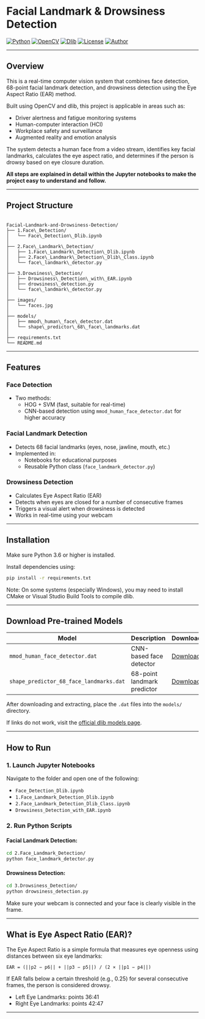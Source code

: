# Facial Landmark & Drowsiness Detection

[![Python](https://img.shields.io/badge/Python-3.8%2B-blue.svg)](https://www.python.org/)
[![OpenCV](https://img.shields.io/badge/OpenCV-4.x-orange.svg)](https://opencv.org/)
[![Dlib](https://img.shields.io/badge/Dlib-Face%20Landmark%20Detection-green.svg)](http://dlib.net/)
[![License](https://img.shields.io/badge/License-MIT-yellow.svg)](LICENSE)
[![Author](https://img.shields.io/badge/Author-Raafat%20Nagy-blue.svg)](https://github.com/Raafat-Nagy)

---

## Overview

This is a real-time computer vision system that combines face detection, 68-point facial landmark detection, and drowsiness detection using the Eye Aspect Ratio (EAR) method.

Built using OpenCV and dlib, this project is applicable in areas such as:

- Driver alertness and fatigue monitoring systems  
- Human-computer interaction (HCI)  
- Workplace safety and surveillance  
- Augmented reality and emotion analysis  

The system detects a human face from a video stream, identifies key facial landmarks, calculates the eye aspect ratio, and determines if the person is drowsy based on eye closure duration.

**All steps are explained in detail within the Jupyter notebooks to make the project easy to understand and follow.**

---

## Project Structure

```

Facial-Landmark-and-Drowsiness-Detection/
├── 1.Face\_Detection/
│   └── Face\_Detection\_Dlib.ipynb
│
├── 2.Face\_Landmark\_Detection/
│   ├── 1.Face\_Landmark\_Detection\_Dlib.ipynb
│   ├── 2.Face\_Landmark\_Detection\_Dlib\_Class.ipynb
│   └── face\_landmark\_detector.py
│
├── 3.Drowsiness\_Detection/
│   ├── Drowsiness\_Detection\_with\_EAR.ipynb
│   ├── drowsiness\_detection.py
│   └── face\_landmark\_detector.py
│
├── images/
│   └── faces.jpg
│
├── models/
│   ├── mmod\_human\_face\_detector.dat
│   └── shape\_predictor\_68\_face\_landmarks.dat
│
├── requirements.txt
└── README.md

````

---

## Features

### Face Detection

- Two methods:
  - HOG + SVM (fast, suitable for real-time)
  - CNN-based detection using `mmod_human_face_detector.dat` for higher accuracy

### Facial Landmark Detection

- Detects 68 facial landmarks (eyes, nose, jawline, mouth, etc.)
- Implemented in:
  - Notebooks for educational purposes
  - Reusable Python class (`face_landmark_detector.py`)

### Drowsiness Detection

- Calculates Eye Aspect Ratio (EAR)
- Detects when eyes are closed for a number of consecutive frames
- Triggers a visual alert when drowsiness is detected
- Works in real-time using your webcam

---

## Installation

Make sure Python 3.6 or higher is installed.

Install dependencies using:

```bash
pip install -r requirements.txt
````

Note: On some systems (especially Windows), you may need to install CMake or Visual Studio Build Tools to compile dlib.

---

## Download Pre-trained Models

| Model                                   | Description                 | Download                                                                    |
| --------------------------------------- | --------------------------- | --------------------------------------------------------------------------- |
| `mmod_human_face_detector.dat`          | CNN-based face detector     | [Download](https://dlib.net/files/mmod_human_face_detector.dat.bz2)          |
| `shape_predictor_68_face_landmarks.dat` | 68-point landmark predictor | [Download](https://dlib.net/files/shape_predictor_68_face_landmarks.dat.bz2) |

After downloading and extracting, place the `.dat` files into the `models/` directory.

If links do not work, visit the [official dlib models page](http://dlib.net/).

---

## How to Run

### 1. Launch Jupyter Notebooks

Navigate to the folder and open one of the following:

* `Face_Detection_Dlib.ipynb`
* `1.Face_Landmark_Detection_Dlib.ipynb`
* `2.Face_Landmark_Detection_Dlib_Class.ipynb`
* `Drowsiness_Detection_with_EAR.ipynb`

### 2. Run Python Scripts

#### Facial Landmark Detection:

```bash
cd 2.Face_Landmark_Detection/
python face_landmark_detector.py
```

#### Drowsiness Detection:

```bash
cd 3.Drowsiness_Detection/
python drowsiness_detection.py
```

Make sure your webcam is connected and your face is clearly visible in the frame.

---

## What is Eye Aspect Ratio (EAR)?

The Eye Aspect Ratio is a simple formula that measures eye openness using distances between six eye landmarks:

```
EAR = (||p2 − p6|| + ||p3 − p5||) / (2 × ||p1 − p4||)
```

If EAR falls below a certain threshold (e.g., 0.25) for several consecutive frames, the person is considered drowsy.

* Left Eye Landmarks: points 36:41
* Right Eye Landmarks: points 42:47

---
